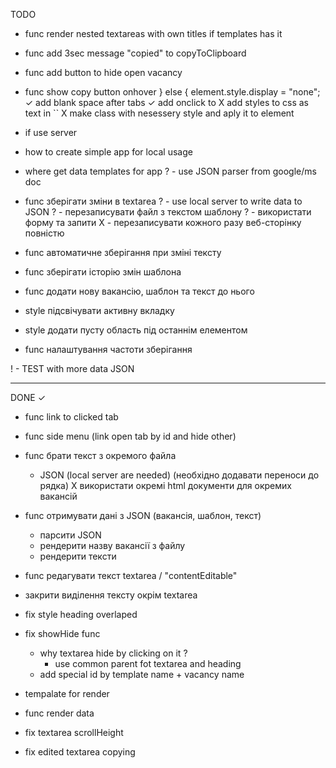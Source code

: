 TODO

- func render nested textareas with own titles if templates has it
- func add 3sec message "copied" to copyToClipboard
- func add button to hide open vacancy
- func show copy button onhover
  } else { element.style.display = "none";
  ✓ add blank space after tabs
  ✓ add onclick to <a>
  X add styles to css as text in ``
  X make class with nesessery style and aply it to element

- if use server
- how to create simple app for local usage
- where get data templates for app
  ? - use JSON parser from google/ms doc

- func зберігати зміни в textarea
  ? - use local server to write data to JSON
  ? - перезаписувати файл з текстом шаблону
  ? - використати форму та запити
  X - перезаписувати кожного разу веб-сторінку повністю

- func автоматичне зберігання при зміні тексту
- func зберігати історію змін шаблона
- func додати нову вакансію, шаблон та текст до нього

- style підсвічувати активну вкладку
- style додати пусту область під останнім елементом
- func налаштування частоти зберігання

! - TEST with more data JSON

---

DONE ✓

- func link to clicked tab
- func side menu (link open tab by id and hide other)
- func брати текст з окремого файла

  - JSON (local server are needed) (необхідно додавати переноси до рядка)
    Х використати окремі html документи для окремих вакансій

- func отримувати дані з JSON (вакансія, шаблон, текст)

  - парсити JSON
  - рендерити назву вакансії з файлу
  - рендерити тексти

- func редагувати текст textarea / "contentEditable"
- закрити виділення тексту окрім textarea

- fix style heading overlaped
- fix showHide func

  - why textarea hide by clicking on it ?
    - use common parent fot textarea and heading
  - add special id by template name + vacancy name

- tempalate for render
- func render data
- fix textarea scrollHeight
- fix edited textarea copying
